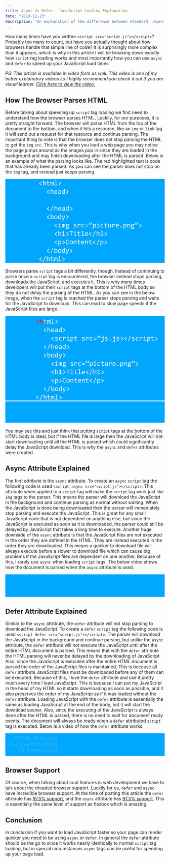 ```yaml
---
title: Async Vs Defer - JavaScript Loading Explanation
date: "2019-12-23"
description: "An explanation of the difference between standard, async, and defer script tag loading, and which is the best to use."
---
```


How many times have you written `<script src="script.js"></script>`? Probably too many to count, but have you actually thought about how browsers handle that simple line of code? It is surprisingly more complex than it appears, which is why in this article I will be breaking down exactly how `script` tag loading works and most importantly how you can use `async` and `defer` to speed up your JavaScript load times.

*PS: This article is available in video form as well. This video is one of my better explanatory videos so I highly recommend you check it out if you are visual learner. [Click here to view the video.](https://youtu.be/Kpn2ajSa92c)*

## How The Browser Parses HTML

Before talking about speeding up `script` tag loading we first need to understand how the browser parses HTML. Luckily, for our purposes, it is pretty straight forward. The browser will parse HTML from the top of the document to the bottom, and when it hits a resource, like an `img` or `link` tag it will send out a request for that resource and continue parsing. The important thing to note is that the browser does not stop parsing the HTML to get the `img` `src`. This is why when you load a web page you may notice the page jumps around as the images pop in since they are loaded in the background and may finish downloading after the HTML is parsed. Below is an example of what the parsing looks like. The red highlighted text is code that has already been parsed. As you can see the parser does not stop on the `img` tag, and instead just keeps parsing.

![Browser HTML parsing when there are no script tags](videos/normal-parsing.gif)

Browsers parse `script` tags a bit differently, though. Instead of continuing to parse once a `script` tag is encountered, the browser instead stops parsing, downloads the JavaScript, and executes it. This is why many times developers will put their `script` tags at the bottom of the HTML body so they do not delay the parsing of the HTML. As you can see in the below image, when the `script` tag is reached the parser stops parsing and waits for the JavaScript to download. This can lead to slow page speeds if the JavaScript files are large.

![Browser HTML parsing with script tag in the head element](videos/head-parsing.gif)
![Browser HTML parsing timeline for script tag in the head element](videos/normal-parsing-timeline.gif)

You may see this and just think that putting `script` tags at the bottom of the HTML body is ideal, but if the HTML file is large then the JavaScript will not start downloading until all the HTML is parsed which could significantly delay the JavaScript download. This is why the `async` and `defer` attributes were created.

## Async Attribute Explained

The first attribute is the `async` attribute. To create an `async` `script` tag the following code is used `<script async src="script.js"></script>`. This attribute when applied to a `script` tag will make the `script` tag work just like `img` tags to the parser. This means the parser will download the JavaScript in the background and continue parsing as normal without waiting. When the JavaScript is done being downloaded then the parser will immediately stop parsing and execute the JavaScript. This is great for any small JavaScript code that is not dependent on anything else, but since the JavaScript is executed as soon as it is downloaded, the parser could still be delayed by JavaScript that takes a long time to execute. Another huge downside of the `async` attribute is that the JavaScript files are not executed in the order they are defined in the HTML. They are instead executed in the order they are downloaded. This means a quicker to download file will always execute before a slower to download file which can cause big problems if the JavaScript files are dependent on one another. Because of this, I rarely use `async` when loading `script` tags. The below video shows how the document is parsed when the `async` attribute is used.

![Browser HTML parsing timeline for an async script tag in the head element](videos/async-parsing-timeline.gif)

## Defer Attribute Explained

Similar to the `async` attribute, the `defer` attribute will not stop parsing to download the JavaScript. To create a `defer` `script` tag the following code is used `<script defer src="script.js"></script>`. The parser will download the JavaScript in the background and continue parsing, but unlike the `async` attribute, the `defer` attribute will not execute the JavaScript until after the entire HTML document is parsed. This means that with the `defer` attribute the HTML parsing will never be delayed by the downloading of JavaScript. Also, since the JavaScript is executed after the entire HTML document is parsed the order of the JavaScript files is maintained. This is because all `defer` attribute JavaScript files must be downloaded before any of them can be executed. Because of this, I love the `defer` attribute and use it pretty much every time I load JavaScript. This is because I can put my JavaScript in the head of my HTML so it starts downloading as soon as possible, and it also preserves the order of my JavaScript as if it was loaded without the `defer` attribute. Loading JavaScript with the `defer` attribute is essentially the same as loading JavaScript at the end of the body, but it will start the download sooner. Also, since the executing of the JavaScript is always done after the HTML is parsed, there is no need to wait for document ready events. The document will always be ready when a `defer` attributed `script` tag is executed. Below is a video of how the `defer` attribute works.

![Browser HTML parsing timeline for a defer script tag in the head element](videos/defer-parsing-timeline.gif)

## Browser Support

Of course, when talking about cool features in web development we have to talk about the dreaded browser support. Luckily for us, `defer` and `async` have incredible browser support. At the time of posting this article the `defer` attribute has [97.5% support](https://caniuse.com/#feat=script-defer), and the `async` attribute has [97.3% support](https://caniuse.com/#feat=script-async). This is essentially the same level of support as flexbox which is amazing.

## Conclusion

In conclusion if you want to load JavaScript faster so your page can render quicker you need to be using `async` or `defer`. In general the `defer` attribute should be the go to since it works nearly identically to normal `script` tag loading, but in special circumstances `async` tags can be useful for speeding up your page load.